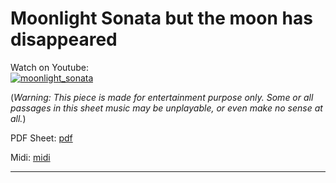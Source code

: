 # **Moonlight Sonata but the moon has disappeared**     
              
Watch on Youtube:           
[![moonlight_sonata](http://img.youtube.com/vi/HyKaFaSUgso/0.jpg)](http://www.youtube.com/watch?v=HyKaFaSUgso)  
              
(*Warning: This piece is made for entertainment purpose only. Some or all passages in this sheet music may be unplayable, or even make no sense at all.*) 
              
PDF Sheet: [pdf](pdf/moonlight_sonata.pdf)              
              
Midi: [midi](midi/moonlight_sonata.mid)   
              
-----         
